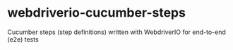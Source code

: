 # webdriverio-cucumber-steps
Cucumber steps (step definitions) written with WebdriverIO for end-to-end (e2e) tests
